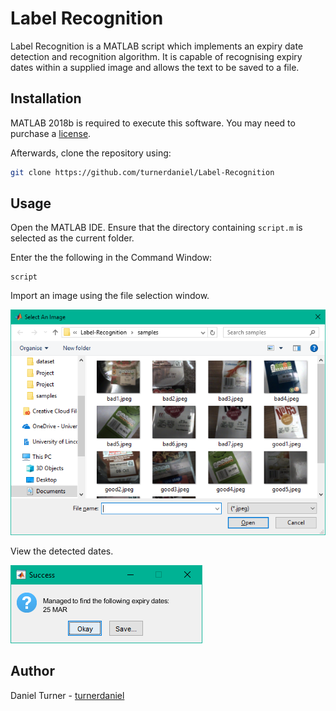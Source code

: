 # Label Recognition

Label Recognition is a MATLAB script which implements an expiry date detection and recognition algorithm. It is capable of recognising expiry dates within a supplied image and allows the text to be saved to a file. 

## Installation

MATLAB 2018b is required to execute this software. You may need to purchase a [license](https://uk.mathworks.com/pricing-licensing.html).

Afterwards, clone the repository using:

```bash
git clone https://github.com/turnerdaniel/Label-Recognition
```

## Usage

Open the MATLAB IDE. Ensure that the directory containing ```script.m``` is selected as the current folder. 

Enter the the following in the Command Window:

```
script
```
Import an image using the file selection window.

![Image Selection Window](assets/load.png "Image Selection Window")

View the detected dates.

![Date Detections](assets/detections.png "Date Detections")

## Author

Daniel Turner - [turnerdaniel](https://github.com/turnerdaniel/)